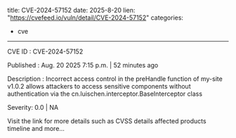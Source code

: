  
title: CVE-2024-57152
date: 2025-8-20
lien: "https://cvefeed.io/vuln/detail/CVE-2024-57152"
categories:
  - cve
---

CVE ID : CVE-2024-57152

Published :  Aug. 20
2025
7:15 p.m. | 52 minutes ago

Description : Incorrect access control in the preHandle function of my-site v1.0.2 allows attackers to access sensitive components without authentication via the cn.luischen.interceptor.BaseInterceptor class

Severity: 0.0 | NA

Visit the link for more details
such as CVSS details
affected products
timeline
and more...
